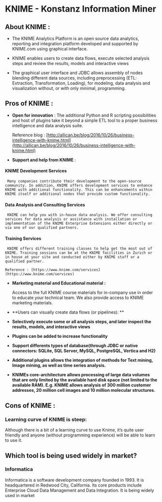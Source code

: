# KNIME -  Konstanz Information Miner

## About KNIME :
         
   - The KNIME Analytics Platform is an open source data analytics, reporting and integration platform developed and supported by KNIME.com using graphical interface.

   - KNIME enables users to create data flows, execute selected analysis steps and review the results, models and interactive views
   - The graphical user interface and JDBC allows assembly of nodes blending different data sources, including preprocessing (ETL: Extraction, Transformation, Loading), for modeling, data analysis and visualization without, or with only minimal, programming.

## Pros of KNIME :
              
- **Open for innovation**     : 
     The additional Python and R scripting possibilities and host of plugins take it beyond a simple ETL tool to a proper       business intelligence and data analysis suite. 

     Reference blog : [http://allican.be/blog/2016/10/26/business-intelligence-with-knime.html](http://allican.be/blog/2016/10/26/business-intelligence-with-knime.html)
    
- **Support and help from KNIME** :
#### KNIME Development Services
     Many companies contribute their development to the open-source community. In addition, KNIME offers development services to enhance KNIME with additional functionality. This can be enhancements within KNIME itself or additional nodes that provide custom functionality. 
#### Data Analysis and Consulting Services
     KNIME can help you with in-house data analysis. We offer consulting services for data analysis or assistance with installation or implementation of the KNIME Enterprise Extensions either directly or via one of our qualified partners.
#### Training Services
     KNIME offers different training classes to help get the most out of KNIME. Training sessions can be at the KNIME facilities in Zurich or in house at your site and conducted either by KNIME staff or a qualified partner.

    Reference : [https://www.knime.com/services](https://www.knime.com/services)

- **Marketing material and Educational material :**  

    Access to the full KNIME course materials for in-company use in order to educate your technical team. We also provide access to KNIME marketing materials.

- **Users can visually create data flows (or pipelines): **

- **Selectively execute some or all analysis steps, and later inspect the results, models, and interactive views**

- **Plugins can be added to increase functionality**

- **Support differents types of database(through JDBC or native connectors: SQLite, SQL Server, MySQL, PostgreSQL, Vertica and H2)**

- **Additional plugins allows the integration of methods for Text mining, Image mining, as well as time series analysis.**

- **KNIMEs core-architecture allows processing of large data volumes that are only limited by the available hard disk space (not limited to the available RAM). E.g. KNIME allows analysis of 300 million customer addresses, 20 million cell images and 10 million molecular structures.**
    

## Cons of KNIME :

### Learning curve of KNIME is steep:
 Although there is a bit of a learning curve to use Knime, it’s quite user friendly and anyone (without programming experience) will be able to learn to use it.

## Which tool is being used widely in market?
### Informatica 
Informatica is a software development company founded in 1993. It is headquartered in Redwood City, California. Its core products include Enterprise Cloud Data Management and Data Integration. It is being widely used in market







